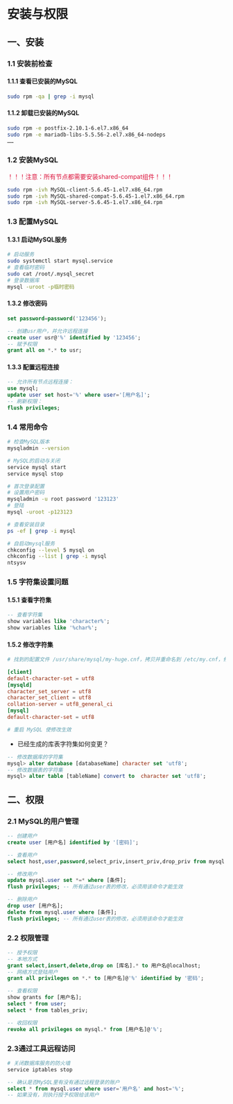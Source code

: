 # 安装与权限

## 一、安装

### 1.1 安装前检查

#### 1.1.1 查看已安装的MySQL

```bash
sudo rpm -qa | grep -i mysql
```

#### 1.1.2 卸载已安装的MySQL

```bash
sudo rpm -e postfix-2.10.1-6.el7.x86_64
sudo rpm -e mariadb-libs-5.5.56-2.el7.x86_64-nodeps
……
```

### 1.2 安装MySQL

<font color=#DC143C>！！！注意：所有节点都需要安装shared-compat组件！！！</font>

```bash
sudo rpm -ivh MySQL-client-5.6.45-1.el7.x86_64.rpm
sudo rpm -ivh MySQL-shared-compat-5.6.45-1.el7.x86_64.rpm
sudo rpm -ivh MySQL-server-5.6.45-1.el7.x86_64.rpm
```

### 1.3 配置MySQL

#### 1.3.1 启动MySQL服务

```bash
# 启动服务
sudo systemctl start mysql.service
# 查看临时密码
sudo cat /root/.mysql_secret
# 登录数据库
mysql -uroot -p临时密码
```

#### 1.3.2 修改密码

```sql
set password=password('123456');

-- 创建usr用户，并允许远程连接
create user usr@'%' identified by '123456';
-- 赋予权限
grant all on *.* to usr;
```

#### 1.3.3 配置远程连接

```sql
-- 允许所有节点远程连接：
use mysql;
update user set host='%' where user='[用户名]';
-- 刷新权限：
flush privileges;
```

### 1.4 常用命令

```bash
# 检查MySQL版本
mysqladmin --version

# MySQL的启动与关闭
service mysql start
service mysql stop

# 首次登录配置
# 设置用户密码
mysqladmin -u root password '123123'
# 登陆
mysql -uroot -p123123

# 查看安装目录
ps -ef | grep -i mysql

# 自启动mysql服务
chkconfig --level 5 mysql on
chkconfig --list | grep -i mysql
ntsysv
```

### 1.5 字符集设置问题

#### 1.5.1 查看字符集

```sql
-- 查看字符集
show variables like 'character%'; 
show variables like '%char%';
```

#### 1.5.2 修改字符集

```conf
# 找到的配置文件 /usr/share/mysql/my-huge.cnf，拷贝并重命名到 /etc/my.cnf，修改如下：

[client]
default-character-set = utf8
[mysqld]
character_set_server = utf8
character_set_client = utf8
collation-server = utf8_general_ci
[mysql]
default-character-set = utf8

# 重启 MySQL 使修改生效
```

* 已经生成的库表字符集如何变更？

```sql
-- 修改数据库的字符集
mysql> alter database [databaseName] character set 'utf8';
-- 修改数据表的字符集
mysql> alter table [tableName] convert to  character set 'utf8';
```

## 二、权限

### 2.1 MySQL的用户管理

```sql
-- 创建用户
create user [用户名] identified by '[密码]';

-- 查看用户
select host,user,password,select_priv,insert_priv,drop_priv from mysql.user;

-- 修改用户
update mysql.user set *=* where [条件];
flush privileges; -- 所有通过user表的修改，必须用该命令才能生效

-- 删除用户
drop user [用户名];
delete from mysql.user where [条件];
flush privileges; -- 所有通过user表的修改，必须用该命令才能生效
```

### 2.2 权限管理

```sql
-- 授予权限
-- 本地方式
grant select,insert,delete,drop on [库名].* to 用户名@localhost;
-- 网络方式登陆用户
grant all privileges on *.* to [用户名]@'%' identified by '密码';

-- 查看权限
show grants for [用户名];
select * from user;
select * from tables_priv;

-- 收回权限
revoke all privileges on mysql.* from [用户名]@'%';
```

### 2.3通过工具远程访问

```bash
# 关闭数据库服务的防火墙
service iptables stop
```

```sql
-- 确认是否MySQL里有没有通过远程登录的账户
select * from mysql.user where user='用户名' and host='%';
-- 如果没有，则执行授予权限给该用户
```
